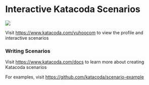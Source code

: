 # Interactive Katacoda Scenarios

[![](http://shields.katacoda.com/katacoda/yuhoocom/count.svg)](https://www.katacoda.com/yuhoocom "Get your profile on Katacoda.com")

Visit https://www.katacoda.com/yuhoocom to view the profile and interactive scenarios

### Writing Scenarios
Visit https://www.katacoda.com/docs to learn more about creating Katacoda scenarios

For examples, visit https://github.com/katacoda/scenario-example
